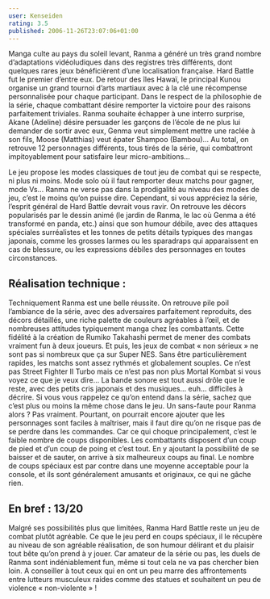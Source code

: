 ```yaml
---
user: Kenseiden
rating: 3.5
published: 2006-11-26T23:07:06+01:00
---
```

Manga culte au pays du soleil levant, Ranma a généré un très grand nombre d’adaptations vidéoludiques dans des registres très différents, dont quelques rares jeux bénéficièrent d’une localisation française. Hard Battle fut le premier d’entre eux. De retour des îles Hawaï, le principal Kunou organise un grand tournoi d’arts martiaux avec à la clé une récompense personnalisée pour chaque participant. Dans le respect de la philosophie de la série, chaque combattant désire remporter la victoire pour des raisons parfaitement triviales. Ranma souhaite échapper à une interro surprise, Akane (Adeline) désire persuader les garçons de l’école de ne plus lui demander de sortir avec eux, Genma veut simplement mettre une raclée à son fils, Moose (Matthias) veut épater Shampoo (Bambou)… Au total, on retrouve 12 personnages différents, tous tirés de la série, qui combattront impitoyablement pour satisfaire leur micro-ambitions…

Le jeu propose les modes classiques de tout jeu de combat qui se respecte, ni plus ni moins. Mode solo où il faut remporter deux matchs pour gagner, mode Vs… Ranma ne verse pas dans la prodigalité au niveau des modes de jeu, c’est le moins qu’on puisse dire. Cependant, si vous appréciez la série, l’esprit général de Hard Battle devrait vous ravir. On retrouve les décors popularisés par le dessin animé (le jardin de Ranma, le lac où Genma a été transformé en panda, etc.) ainsi que son humour débile, avec des attaques spéciales surréalistes et les tonnes de petits détails typiques des mangas japonais, comme les grosses larmes ou les sparadraps qui apparaissent en cas de blessure, ou les expressions débiles des personnages en toutes circonstances.

## Réalisation technique :
Techniquement Ranma est une belle réussite. On retrouve pile poil l’ambiance de la série, avec des adversaires parfaitement reproduits, des décors détaillés, une riche palette de couleurs agréables à l’œil, et de nombreuses attitudes typiquement manga chez les combattants. Cette fidélité à la création de Rumiko Takahashi permet de mener des combats vraiment fun à deux joueurs. Et puis, les jeux de combat « non sérieux » ne sont pas si nombreux que ça sur Super NES. Sans être particulièrement rapides, les matchs sont assez rythmés et globalement souples. Ce n’est pas Street Fighter II Turbo mais ce n’est pas non plus Mortal Kombat si vous voyez ce que je veux dire… La bande sonore est tout aussi drôle que le reste, avec des petits cris japonais et des musiques… euh… difficiles à décrire. Si vous vous rappelez ce qu’on entend dans la série, sachez que c’est plus ou moins la même chose dans le jeu. Un sans-faute pour Ranma alors ? Pas vraiment. Pourtant, on pourrait encore ajouter que les personnages sont faciles à maîtriser, mais il faut dire qu’on ne risque pas de se perdre dans les commandes. Car ce qui choque principalement, c’est le faible nombre de coups disponibles. Les combattants disposent d’un coup de pied et d’un coup de poing et c’est tout. En y ajoutant la possibilité de se baisser et de sauter, on arrive à six malheureux coups au final. Le nombre de coups spéciaux est par contre dans une moyenne acceptable pour la console, et ils sont généralement amusants et originaux, ce qui ne gâche rien.

## En bref : 13/20
Malgré ses possibilités plus que limitées, Ranma Hard Battle reste un jeu de combat plutôt agréable. Ce que le jeu perd en coups spéciaux, il le récupère au niveau de son agréable réalisation, de son humour délirant et du plaisir tout bête qu’on prend à y jouer. Car amateur de la série ou pas, les duels de Ranma sont indéniablement fun, même si tout cela ne va pas chercher bien loin. A conseiller à tout ceux qui en ont un peu marre des affrontements entre lutteurs musculeux raides comme des statues et souhaitent un peu de violence « non-violente » !
